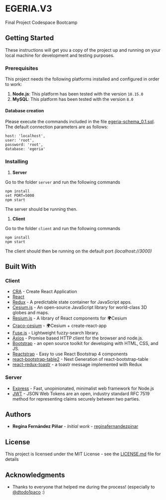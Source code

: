 # EGERIA.V3
Final Project Codespace Bootcamp

## Getting Started

These instructions will get you a copy of the project up and running on your local machine for development and testing purposes.

### Prerequisites

This project needs the following platforms installed and configured in order to work:

1. **Node.js**: This platform has been tested with the version `10.15.0` 
2. **MySQL**: This platform has been tested with the version `8.0` 

#### Database creation
Please execute the commands included in the file [egeria-schema_0.1.sql](/server/config/db/egeria-schema_0.1.sql).
The default connection parameters are as follows:
````
host: 'localhost',
user: 'root',
password: 'root',
database: 'egeria'
````

### Installing

1. **Server**

Go to the folder `server` and run the following commands

```
npm install
set PORT=5000
npm start
```

The server should be running then.

1. **Client**

Go to the folder `client` and run the following commands

```
npm install
npm start
```

The client should then be running on the default port _(localhost://3000)_

## Built With

### Client

* [CRA](https://github.com/facebook/create-react-app) - Create React Application
* [React](https://reactjs.org/)
* [Redux](https://redux.js.org/) - A predictable state container for JavaScript apps.
* [Cesium.js](https://cesiumjs.org/) - An open-source JavaScript library for world-class 3D globes and maps.
* [Resium.js](https://resium.darwineducation.com/) - A library of React components for 🌍Cesium
* [Craco-cesium](https://github.com/darwin-education/craco-cesium) - 🌍Cesium + create-react-app
* [Fuse.js](https://fusejs.io/) - Lightweight fuzzy-search library.
* [Axios](https://github.com/axios/axios) - Promise based HTTP client for the browser and node.js.
* [Bootstrap](https://getbootstrap.com/) - an open source toolkit for developing with HTML, CSS, and JS.
* [Reactstrap](https://reactstrap.github.io/) - Easy to use React Bootstrap 4 components
* [react-bootstrap-table2](https://github.com/react-bootstrap-table/react-bootstrap-table2) - Next Generation of react-bootstrap-table
* [react-redux-toastr](https://github.com/diegoddox/react-redux-toastr) - a toastr message implemented with Redux



### Server
* [Express](https://expressjs.com/) - Fast, unopinionated, minimalist web framework for Node.js
* [JWT](https://jwt.io/) - JSON Web Tokens are an open, industry standard RFC 7519 method for representing claims securely between two parties.




## Authors

* **Regina Fernández Píñar** - *Initial work* - [reginafernandezpinar](https://github.com/reginafernandezpinar)

## License

This project is licensed under the MIT License - see the [LICENSE.md](LICENSE.md) file for details

## Acknowledgments

* Thanks to everyone that helped me during the process! (especially to [@dtodo1paco](https://github.com/dtodo1paco)  :)

